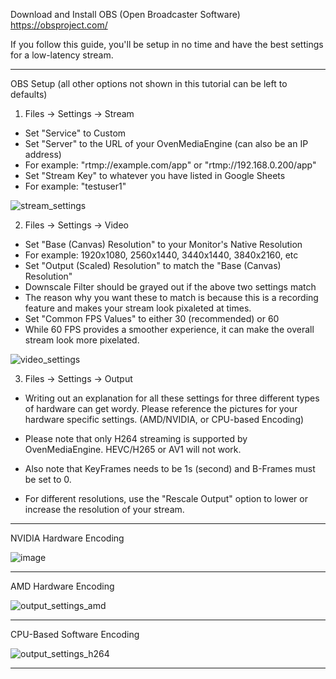 Download and Install OBS (Open Broadcaster Software)
https://obsproject.com/

If you follow this guide, you'll be setup in no time and have the best settings for a low-latency stream.

---------------
OBS Setup (all other options not shown in this tutorial can be left to defaults)
1) Files -> Settings -> Stream
- Set "Service" to Custom
- Set "Server" to the URL of your OvenMediaEngine (can also be an IP address)
- For example: "rtmp://example.com/app" or "rtmp://192.168.0.200/app"
- Set "Stream Key" to whatever you have listed in Google Sheets
- For example: "testuser1"

![stream_settings](https://user-images.githubusercontent.com/124169586/216693786-7512b145-dfcc-49b0-a295-33ab098f8fa3.png)

2) Files -> Settings -> Video
- Set "Base (Canvas) Resolution" to your Monitor's Native Resolution
- For example: 1920x1080, 2560x1440, 3440x1440, 3840x2160, etc
- Set "Output (Scaled) Resolution" to match the "Base (Canvas) Resolution"
- Downscale Filter should be grayed out if the above two settings match
- The reason why you want these to match is because this is a recording feature and makes your stream look pixaleted at times.
- Set "Common FPS Values" to either 30 (recommended) or 60
- While 60 FPS provides a smoother experience, it can make the overall stream look more pixelated.

![video_settings](https://user-images.githubusercontent.com/124169586/216694799-270182ed-d014-4879-a275-14f9f2d051ee.png)

3) Files -> Settings -> Output
- Writing out an explanation for all these settings for three different types of hardware can get wordy.  Please reference the pictures for your hardware specific settings. (AMD/NVIDIA, or CPU-based Encoding)
- Please note that only H264 streaming is supported by OvenMediaEngine.  HEVC/H265 or AV1 will not work.
- Also note that KeyFrames needs to be 1s (second) and B-Frames must be set to 0.

- For different resolutions, use the "Rescale Output" option to lower or increase the resolution of your stream.

----------

NVIDIA Hardware Encoding

![image](https://user-images.githubusercontent.com/124169586/216698618-4fd81b74-545e-4258-8b3f-c5a4b948d57b.png)

----------

AMD Hardware Encoding

![output_settings_amd](https://user-images.githubusercontent.com/124169586/216698718-35b90165-1992-4583-86be-4be3427bb0fc.png)

----------

CPU-Based Software Encoding

![output_settings_h264](https://user-images.githubusercontent.com/124169586/216699557-bed07be8-f96a-4a3d-aa57-7809ca0e9aac.png)

----------
